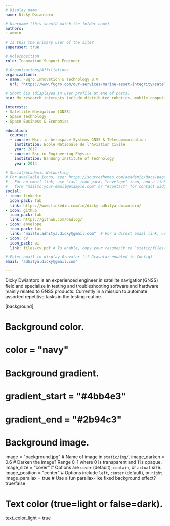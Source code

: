 ```yaml
---
# Display name
name: Dicky Dwiantoro

# Username (this should match the folder name)
authors:
- admin

# Is this the primary user of the site?
superuser: true

# Role/position
role: Innovation Support Engineer

# Organizations/Affiliations
organizations:
- name: Fugro Innovation & Technology B.V
  url: "https://www.fugro.com/our-services/marine-asset-integrity/satellite-positioning"

# Short bio (displayed in user profile at end of posts)
bio: My research interests include distributed robotics, mobile computing and programmable matter.

interests:
- Satellite Navigation (GNSS)
- Space Technology
- Space Business & Economics

education:
  courses:
  - course: Msc. in Aerospace Systems GNSS & Telecommunication  
    institution: École Nationale de l'Aviation Civile
    year: 2017
  - course: Bsc in Engineering Physics
    institution: Bandung Institute of Technology
    year: 2014

# Social/Academic Networking
# For available icons, see: https://sourcethemes.com/academic/docs/page-builder/#icons
#   For an email link, use "fas" icon pack, "envelope" icon, and a link in the
#   form "mailto:your-email@example.com" or "#contact" for contact widget.
social:
- icon: linkedin
  icon_pack: fab
  link: https://www.linkedin.com/in/dicky-adhitya-dwiantoro/
- icon: github
  icon_pack: fab
  link: https://github.com/dadlog/
- icon: envelope
  icon_pack: fas
  link: "mailto:adhitya.dicky@gmail.com"  # For a direct email link, use "mailto:test@example.org".
- icon: cv
  icon_pack: ai
  link: files/cv.pdf # To enable, copy your resume/CV to `static/files/cv.pdf` and uncomment the lines below.

# Enter email to display Gravatar (if Gravatar enabled in Config)
email: "adhitya.dicky@gmail.com"

---
```

Dicky Dwiantoro is an experienced engineer in satellite navigation(GNSS) field and specialize in testing and troubleshooting software and hardware mainly related to GNSS products. Currently in a mission to automate assorted repetitive tasks in the testing routine.

[background]
  # Background color.
  # color = "navy"

  # Background gradient.
  # gradient_start = "#4bb4e3"
  # gradient_end = "#2b94c3"

  # Background image.
  image = "background.jpg"  # Name of image in `static/img/`.
  image_darken = 0.6  # Darken the image? Range 0-1 where 0 is transparent and 1 is opaque.
  image_size = "cover"  #  Options are `cover` (default), `contain`, or `actual` size.
  image_position = "center"  # Options include `left`, `center` (default), or `right`.
  image_parallax = true  # Use a fun parallax-like fixed background effect? true/false

  # Text color (true=light or false=dark).
  text_color_light = true
